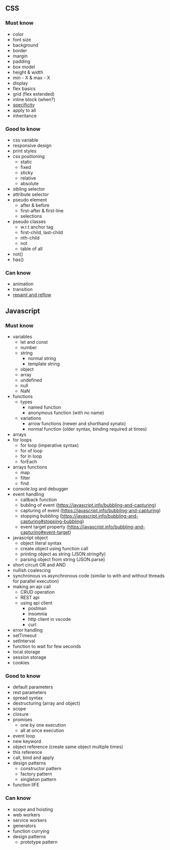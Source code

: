 ## CSS

### Must know

- color
- font size
- background
- border
- margin
- padding
- box model
- height & width
- min - X & max - X
- display
- flex basics
- grid (flex extended)
- inline block (when?)
- [specificity](./css-specificity.md)
- apply to all
- inheritance

### Good to know

- css variable
- responsive design
- print styles
- css positioning
  - static
  - fixed
  - sticky
  - relative
  - absolute
- sibling selector
- attribute selector
- pseudo element
  - after & before
  - first-after & first-line
  - selections
- pseudo classes
  - w.r.t anchor tag
  - first-child, last-child
  - nth-child
  - not
  - table of all
- not()
- has()

### Can know

- animation
- transition
- [repaint and reflow](./css-repaint-and-reflow.md)

## Javascript

### Must know

- variables
  - let and const
  - number
  - string
    - normal string
    - template string
  - object
  - array
  - undefined
  - null
  - NaN
- functions
  - types
    - named function
    - anonymous function (with no name)
  - variations
    - arrow functions (newer and shorthand synatx)
    - normal function (older syntax, binding required at times)
- arrays
- for loops
  - for loop (imperative syntax)
  - for of loop
  - for in loop
  - forEach
- arrays functions
  - map
  - filter
  - find
- console.log and debugger
- event handling
  - callback function
  - bubling of event (https://javascript.info/bubbling-and-capturing)
  - capturing of event (https://javascript.info/bubbling-and-capturing)
  - stopping bubbling (https://javascript.info/bubbling-and-capturing#stopping-bubbling)
  - event target property (https://javascript.info/bubbling-and-capturing#event-target)
- javascript object
  - object literal syntax
  - create object using function call
  - printing object as string (JSON.stringify)
  - parsing object from string (JSON.parse)
- short circuit OR and AND
- nullish coalescing
- synchronous vs asynchronous code (similar to with and without threads for parallel execution)
- making an api call
  - CRUD operation
  - REST api
  - using api client
    - postman
    - insomnia
    - http client in vscode
    - curl
- error handling
- setTimeout
- setInterval
- function to wait for few seconds
- local storage
- session storage
- cookies

### Good to know

- default parameters
- rest parameters
- spread syntax
- destructuring (array and object)
- scope
- closure
- promises
  - one by one execution
  - all at once execution
- event loop
- new keyword
- object reference (create same object multiple times)
- this reference
- call, bind and apply
- design patterns
  - constructor pattern
  - factory pattern
  - singleton pattern
- function IIFE

### Can know

- scope and hoisting
- web workers
- service workers
- generators
- function currying
- design patterns
  - prototype pattern
